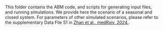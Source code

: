 This folder contains the ABM code, and scripts for generating input files, and running simulations.
We provide here the scenario of a seasonal and closed system. For parameters of other simulated scenarios, please refer to the supplementary Data File S1 in [Zhan et al., medRxiv, 2024.](https://www.medrxiv.org/content/10.1101/2024.02.01.24301818v1.full). 
